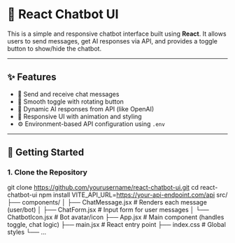 # 💬 React Chatbot UI

This is a simple and responsive chatbot interface built using **React**. It allows users to send messages, get AI responses via API, and provides a toggle button to show/hide the chatbot.

---

## ✨ Features

- 📩 Send and receive chat messages
- 🔄 Smooth toggle with rotating button
- 🧠 Dynamic AI responses from API (like OpenAI)
- 💅 Responsive UI with animation and styling
- ⚙️ Environment-based API configuration using `.env`

---

## 🚀 Getting Started

### 1. Clone the Repository


git clone https://github.com/yourusername/react-chatbot-ui.git
cd react-chatbot-ui
npm install
VITE_API_URL=https://your-api-endpoint.com/api
src/
├── components/
│   ├── ChatMessage.jsx      # Renders each message (user/bot)
│   ├── ChatForm.jsx         # Input form for user messages
│   └── ChatbotIcon.jsx      # Bot avatar/icon
├── App.jsx                  # Main component (handles toggle, chat logic)
├── main.jsx                 # React entry point
├── index.css                # Global styles
└── ...
